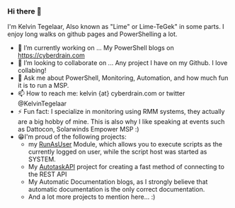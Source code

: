 ### Hi there 👋

I'm Kelvin Tegelaar, Also known as "Lime" or Lime-TeGek" in some parts. I enjoy long walks on github pages and PowerShelling a lot.

- 🔭 I’m currently working on ... My PowerShell blogs on https://cyberdrain.com
- 👯 I’m looking to collaborate on ... Any project I have on my Github. I love collabing!
- 💬 Ask me about PowerShell, Monitoring, Automation, and how much fun it is to run a MSP.
- 📫 How to reach me: kelvin {at} cyberdrain.com or twitter @KelvinTegelaar
- ⚡ Fun fact: I specialize in monitoring using RMM systems, they actually are a big hobby of mine. This is also why I like speaking at events such as Dattocon, Solarwinds Empower MSP :)
- 😁I'm proud of the following projects:
    - my [RunAsUser](https://github.com/KelvinTegelaar/RunAsUser) Module, which allows you to execute scripts as the currently logged on user, while the script host was started as SYSTEM.
    - My [AutotaskAPI](https://github.com/KelvinTegelaar/AutotaskAPI) project for creating a fast method of connecting to the REST API
    - My Automatic Documentation blogs, as I strongly believe that automatic documentation is the only correct documentation.
    - And a lot more projects to mention here... :)
